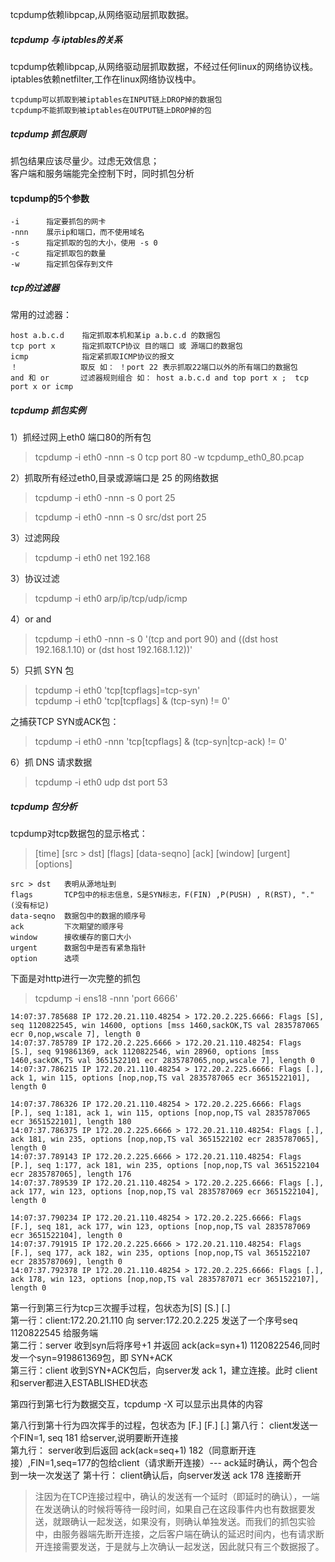 tcpdump依赖libpcap,从网络驱动层抓取数据。

##### tcpdump 与 iptables的关系
tcpdump依赖libpcap,从网络驱动层抓取数据，不经过任何linux的网络协议栈。iptables依赖netfilter,工作在linux网络协议栈中。

    tcpdump可以抓取到被iptables在INPUT链上DROP掉的数据包
    tcpdump不能抓取到被iptables在OUTPUT链上DROP掉的包

##### tcpdump 抓包原则
抓包结果应该尽量少。过虑无效信息；  
客户端和服务端能完全控制下时，同时抓包分析  

#### tcpdump的5个参数

    -i      指定要抓包的网卡
    -nnn    展示ip和端口，而不使用域名
    -s      指定抓取的包的大小，使用 -s 0
    -c      指定抓取包的数量
    -w      指定抓包保存到文件

##### tcp的过滤器
常用的过滤器：

    host a.b.c.d    指定抓取本机和某ip a.b.c.d 的数据包
    tcp port x      指定抓取TCP协议 目的端口 或 源端口的数据包
    icmp            指定紧抓取ICMP协议的报文
    ！              取反 如： ！port 22 表示抓取22端口以外的所有端口的数据包
    and 和 or       过滤器规则组合 如： host a.b.c.d and top port x ;  tcp port x or icmp


##### tcpdump 抓包实例
1）抓经过网上eth0 端口80的所有包
> tcpdump -i eth0 -nnn  -s 0 tcp port 80 -w tcpdump_eth0_80.pcap

2）抓取所有经过eth0,目录或源端口是 25 的网络数据
> tcpdump -i eth0 -nnn -s 0 port 25

> tcpdump -i eth0 -nnn -s 0 src/dst port 25


3）过滤网段
> tcpdump -i eth0 net 192.168

3）协议过滤
> tcpdump -i eth0 arp/ip/tcp/udp/icmp

4）or  and
> tcpdump -i eth0 -nnn -s 0 '(tcp and port 90) and ((dst host 192.168.1.10) or (dst host 192.168.1.12))' 

5）只抓 SYN 包
> tcpdump -i eth0 'tcp[tcpflags]=tcp-syn'   
> tcpdump -i eth0 'tcp[tcpflags] & (tcp-syn) != 0'

之捕获TCP SYN或ACK包：
> tcpdump -i eth0 -nnn 'tcp[tcpflags] & (tcp-syn|tcp-ack) != 0'

6）抓 DNS 请求数据
> tcpdump -i eth0 udp dst port 53



##### tcpdump 包分析
tcpdump对tcp数据包的显示格式：
> [time] [src > dst] [flags] [data-seqno] [ack] [window] [urgent] [options]

    src > dst   表明从源地址到
    flags       TCP包中的标志信息，S是SYN标志，F(FIN) ,P(PUSH) , R(RST), "."(没有标记)
    data-seqno  数据包中的数据的顺序号
    ack         下次期望的顺序号
    window      接收缓存的窗口大小
    urgent      数据包中是否有紧急指针
    option      选项

下面是对http进行一次完整的抓包
> tcpdump -i ens18 -nnn 'port 6666'
```
14:07:37.785688 IP 172.20.21.110.48254 > 172.20.2.225.6666: Flags [S], seq 1120822545, win 14600, options [mss 1460,sackOK,TS val 2835787065 ecr 0,nop,wscale 7], length 0
14:07:37.785789 IP 172.20.2.225.6666 > 172.20.21.110.48254: Flags [S.], seq 919861369, ack 1120822546, win 28960, options [mss 1460,sackOK,TS val 3651522101 ecr 2835787065,nop,wscale 7], length 0
14:07:37.786215 IP 172.20.21.110.48254 > 172.20.2.225.6666: Flags [.], ack 1, win 115, options [nop,nop,TS val 2835787065 ecr 3651522101], length 0

14:07:37.786326 IP 172.20.21.110.48254 > 172.20.2.225.6666: Flags [P.], seq 1:181, ack 1, win 115, options [nop,nop,TS val 2835787065 ecr 3651522101], length 180
14:07:37.786375 IP 172.20.2.225.6666 > 172.20.21.110.48254: Flags [.], ack 181, win 235, options [nop,nop,TS val 3651522102 ecr 2835787065], length 0
14:07:37.789143 IP 172.20.2.225.6666 > 172.20.21.110.48254: Flags [P.], seq 1:177, ack 181, win 235, options [nop,nop,TS val 3651522104 ecr 2835787065], length 176
14:07:37.789539 IP 172.20.21.110.48254 > 172.20.2.225.6666: Flags [.], ack 177, win 123, options [nop,nop,TS val 2835787069 ecr 3651522104], length 0

14:07:37.790234 IP 172.20.21.110.48254 > 172.20.2.225.6666: Flags [F.], seq 181, ack 177, win 123, options [nop,nop,TS val 2835787069 ecr 3651522104], length 0
14:07:37.791915 IP 172.20.2.225.6666 > 172.20.21.110.48254: Flags [F.], seq 177, ack 182, win 235, options [nop,nop,TS val 3651522107 ecr 2835787069], length 0
14:07:37.792378 IP 172.20.21.110.48254 > 172.20.2.225.6666: Flags [.], ack 178, win 123, options [nop,nop,TS val 2835787071 ecr 3651522107], length 0
```
第一行到第三行为tcp三次握手过程，包状态为[S] [S.] [.]   
第一行：client:172.20.21.110 向 server:172.20.2.225 发送了一个序号seq 1120822545 给服务端  
第二行：server 收到syn后将序号+1 并返回 ack(ack=syn+1) 1120822546,同时发一个syn=919861369包，即 SYN+ACK  
第三行：client 收到SYN+ACK包后，向server发 ack 1，建立连接。此时 client和server都进入ESTABLISHED状态  

第四行到第七行为数据交互，tcpdump -X 可以显示出具体的内容  

第八行到第十行为四次挥手的过程，包状态为 [F.] [F.] [.]
第八行： client发送一个FIN=1, seq 181 给server,说明要断开连接  
第九行： server收到后返回 ack(ack=seq+1) 182（同意断开连接）,FIN=1,seq=177的包给client（请求断开连接）--- ack延时确认，两个包合到一块一次发送了
第十行： client确认后，向server发送 ack 178 连接断开  
> 注因为在TCP连接过程中，确认的发送有一个延时（即延时的确认），一端在发送确认的时候将等待一段时间，如果自己在这段事件内也有数据要发送，就跟确认一起发送，如果没有，则确认单独发送。而我们的抓包实验中，由服务器端先断开连接，之后客户端在确认的延迟时间内，也有请求断开连接需要发送，于是就与上次确认一起发送，因此就只有三个数据报了。
